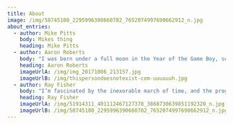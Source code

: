 ```yaml
---
title: About
image: /img/58745180_2295996390660782_7652074997690662912_n.jpg
about_entries:
  - author: Mike Pitts
    body: Mikes thing
    heading: Mike Pitts
  - author: Aaron Roberts
    body: "I was born under a full moon in the Year of the Game Boy, so ultimately I was fated to love video games from the day of my first spawn. And with less gross phrasing, I was blessed to grow up in a home where both Nintendo and Sega were treated as equals. While the seemingly endless barrages of the early console wars exploded overhead, I was spending my days goomba-stomping, hedgehog-racing, and laying the beat down as green, bipedal, cold-blooded fighters.\r\n\nNowadays, I like to play games and then tear them apart to uncover what makes them great, and what makes them bad- or worse... _average_. My gaming passion lies in platformers, beat'em ups, and above all else- co-op games.\r\n\nAround here I'll be streaming, keeping this website working, and occasionally writing some opinions pieces and reviews."
    heading: Aaron Roberts
    imageUrlA: /img/img_20171006_213157.jpg
    imageUrlB: /img/thispersondoesnotexist-com-uuuuuuh.jpg
  - author: Ray Fisher
    body: "I’m fascinated by the inexorable march of time, and the progress it brings. It seems like only yesterday I was excited by the new graphical prowess of the Nintendo 64!\r\n\nAs we move forward into new and exciting realms of home entertainment like the upcoming Playstation and the Oculus Quest, I think it’s important to remember where we came from to truly appreciate how we’ve come.\r\n\nMy passion lies with the classics like the Nintendo Entertainment System and Sega Genesis, and tracking how each progressive iteration of their games and hardware led us to where we are today. \r\n\nI enjoy writing what I hope are thoughtful reviews, retrospectives and playing my Monday show on Twitch, ABCs of Gaming! \r\n\nMy aim with ABCs of Gaming is to beat 26 games this year, one for each letter of the alphabet."
    heading: Ray Fisher
    imageUrlA: /img/51914311_401112467127378_3868730639851192320_n.jpg
    imageUrlB: /img/58745180_2295996390660782_7652074997690662912_n.jpg
---
```


